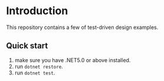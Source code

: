 ﻿# Introduction

This repository contains a few of test-driven design examples.

## Quick start

1. make sure you have .NET5.0 or above installed.
2. run `dotnet restore`.
3. run `dotnet test`.
